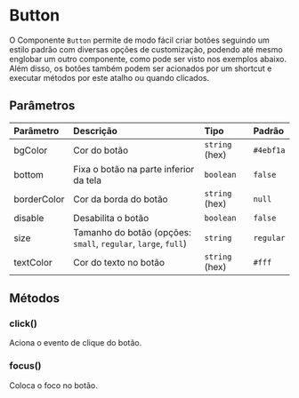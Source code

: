 # Button

O Componente `Button` permite de modo fácil criar botões seguindo um estilo padrão com diversas opções
de customização, podendo até mesmo englobar um outro componente, como pode ser visto nos exemplos abaixo.
Além disso, os botões também podem ser acionados por um shortcut e executar métodos por este atalho ou quando clicados.

<!-- @example ./example/Example.html-->

## Parâmetros

| Parâmetro      | Descrição                               | Tipo            | Padrão    |
| :------------- | :-------------------------------------- | :-------------- | :-------- |
| bgColor        | Cor do botão                           | `string` (hex)    | `#4ebf1a` |
| bottom         | Fixa o botão na parte inferior da tela | `boolean`         | `false`     |
| borderColor    | Cor da borda do botão                  | `string` (hex)    | `null`      |
| disable        | Desabilita o botão                     | `boolean`         | `false`     |
| size           | Tamanho do botão (opções: `small`, `regular`, `large`, `full`)   | `string` | `regular`|
| textColor      | Cor do texto no botão                  | `string` (hex)    | `#fff`    |

## Métodos

### click()

Aciona o evento de clique do botão.

### focus()

Coloca o foco no botão.
